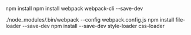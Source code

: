 npm install
npm install webpack webpack-cli --save-dev

./node_modules/.bin/webpack --config webpack.config.js
npm install file-loader --save-dev
npm install --save-dev style-loader css-loader